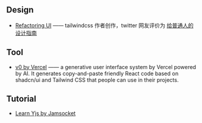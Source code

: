 ## Design
- [Refactoring UI](https://www.refactoringui.com/) ——  tailwindcss 作者创作，twitter 网友评价为 [给普通人的设计指南](https://twitter.com/eclipseprayer/status/1578386498352660480)

## Tool
- [v0 by Vercel](https://v0.dev/) —— a generative user interface system by Vercel powered by AI. It generates copy-and-paste friendly React code based on shadcn/ui and Tailwind CSS that people can use in their projects.

## Tutorial
- [Learn Yjs by Jamsocket](https://learn.yjs.dev/)
